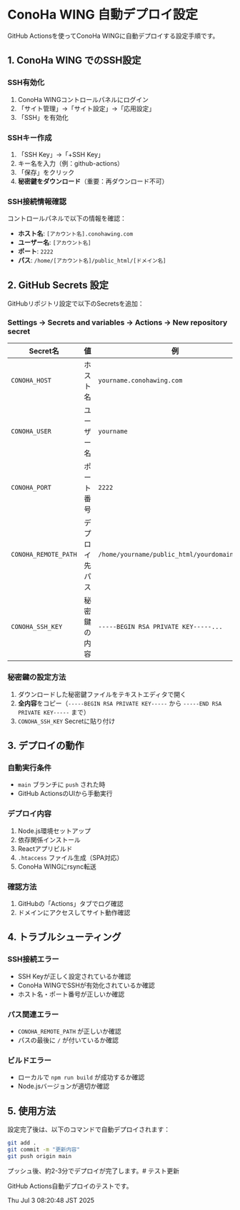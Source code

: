 # ConoHa WING 自動デプロイ設定

GitHub Actionsを使ってConoHa WINGに自動デプロイする設定手順です。

## 1. ConoHa WING でのSSH設定

### SSH有効化
1. ConoHa WINGコントロールパネルにログイン
2. 「サイト管理」→「サイト設定」→「応用設定」
3. 「SSH」を有効化

### SSHキー作成
1. 「SSH Key」→「+SSH Key」
2. キー名を入力（例：github-actions）
3. 「保存」をクリック
4. **秘密鍵をダウンロード**（重要：再ダウンロード不可）

### SSH接続情報確認
コントロールパネルで以下の情報を確認：
- **ホスト名**: `[アカウント名].conohawing.com`
- **ユーザー名**: `[アカウント名]`
- **ポート**: `2222`
- **パス**: `/home/[アカウント名]/public_html/[ドメイン名]`

## 2. GitHub Secrets 設定

GitHubリポジトリ設定で以下のSecretsを追加：

### Settings → Secrets and variables → Actions → New repository secret

| Secret名 | 値 | 例 |
|----------|----|----|
| `CONOHA_HOST` | ホスト名 | `yourname.conohawing.com` |
| `CONOHA_USER` | ユーザー名 | `yourname` |
| `CONOHA_PORT` | ポート番号 | `2222` |
| `CONOHA_REMOTE_PATH` | デプロイ先パス | `/home/yourname/public_html/yourdomain.com/` |
| `CONOHA_SSH_KEY` | 秘密鍵の内容 | `-----BEGIN RSA PRIVATE KEY-----...` |

### 秘密鍵の設定方法
1. ダウンロードした秘密鍵ファイルをテキストエディタで開く
2. **全内容**をコピー（`-----BEGIN RSA PRIVATE KEY-----` から `-----END RSA PRIVATE KEY-----` まで）
3. `CONOHA_SSH_KEY` Secretに貼り付け

## 3. デプロイの動作

### 自動実行条件
- `main` ブランチに `push` された時
- GitHub ActionsのUIから手動実行

### デプロイ内容
1. Node.js環境セットアップ
2. 依存関係インストール
3. Reactアプリビルド
4. `.htaccess` ファイル生成（SPA対応）
5. ConoHa WINGにrsync転送

### 確認方法
1. GitHubの「Actions」タブでログ確認
2. ドメインにアクセスしてサイト動作確認

## 4. トラブルシューティング

### SSH接続エラー
- SSH Keyが正しく設定されているか確認
- ConoHa WINGでSSHが有効化されているか確認
- ホスト名・ポート番号が正しいか確認

### パス関連エラー
- `CONOHA_REMOTE_PATH` が正しいか確認
- パスの最後に `/` が付いているか確認

### ビルドエラー
- ローカルで `npm run build` が成功するか確認
- Node.jsバージョンが適切か確認

## 5. 使用方法

設定完了後は、以下のコマンドで自動デプロイされます：

```bash
git add .
git commit -m "更新内容"
git push origin main
```

プッシュ後、約2-3分でデプロイが完了します。# テスト更新

GitHub Actions自動デプロイのテストです。

Thu Jul  3 08:20:48 JST 2025
